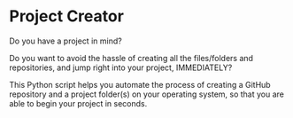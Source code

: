 # Project Creator
Do you have a project in mind? 

Do you want to avoid the hassle of creating all the files/folders and repositories, and jump right into your project, IMMEDIATELY?


This Python script helps you automate the process of creating a GitHub repository and a project folder(s) on your operating system, so that you are able to begin your project in seconds. 
